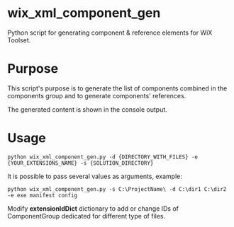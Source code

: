 # wix_xml_component_gen
Python script for generating component &amp; reference elements for WiX Toolset.

# Purpose
This script's purpose is to generate the list of components combined in the components group and to generate components' references.

The generated content is shown in the console output.

# Usage
```python wix_xml_component_gen.py -d {DIRECTORY_WITH_FILES} -e {YOUR_EXTENSIONS_NAME} -s {SOLUTION_DIRECTORY}```

It is possible to pass several values as arguments, example:

```python wix_xml_component_gen.py -s C:\ProjectName\ -d C:\dir1 C:\dir2 -e exe manifest config```

Modify **extensionIdDict** dictionary to add or change IDs of ComponentGroup dedicated for different type of files.